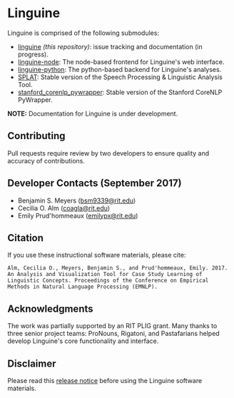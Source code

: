 # Linguine

Linguine is comprised of the following submodules:

- [linguine](https://github.com/ritlinguine/linguine) <em>(this repository)</em>: issue tracking and documentation (in progress).
- [linguine-node](https://github.com/ritlinguine/linguine-node): The node-based frontend for Linguine's web interface.
- [linguine-python](https://github.com/ritlinguine/linguine-python): The python-based backend for Linguine's analyses.
- [SPLAT](https://github.com/ritlinguine/SPLAT): Stable version of the Speech Processing &amp; Linguistic Analysis Tool.
- [stanford_corenlp_pywrapper](https://github.com/ritlinguine/stanford_corenlp_pywrapper): Stable version of the Stanford CoreNLP PyWrapper.

<b>NOTE:</b> Documentation for Linguine is under development.

## Contributing

Pull requests require review by two developers to ensure quality and accuracy of contributions.

## Developer Contacts (September 2017)

- Benjamin S. Meyers ([bsm9339@rit.edu](mailto:bsm9339@rit.edu))
- Cecilia O. Alm ([coagla@rit.edu](mailto:coagla@rit.edu))
- Emily Prud'hommeaux ([emilypx@rit.edu](mailto:emilypx@rit.edu))

## Citation

If you use these instructional software materials, please cite:

```
Alm, Cecilia O., Meyers, Benjamin S., and Prud'hommeaux, Emily. 2017. An Analysis and Visualization Tool for Case Study Learning of Linguistic Concepts. Proceedings of the Conference on Empirical Methods in Natural Language Processing (EMNLP).
```

## Acknowledgments

The work was partially supported by an RIT PLIG grant. Many thanks to three senior project teams: ProNouns, Rigatoni, and Pastafarians helped develop Linguine's core functionality and interface.

## Disclaimer

Please read this [release notice](http://www.rit.edu/clasp/images/linguine_release_notice.pdf) before using the Linguine software materials.
